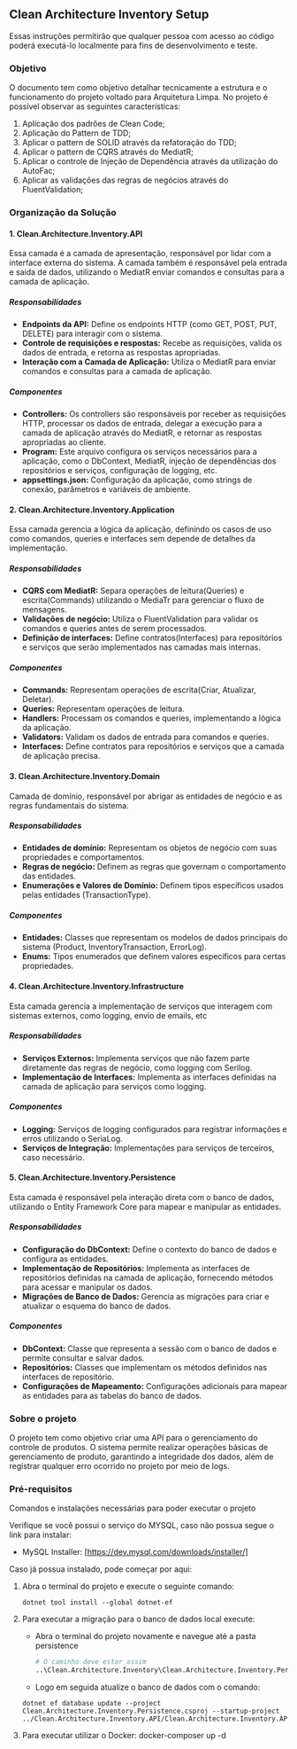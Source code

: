 ## Clean Architecture Inventory Setup
Essas instruções permitirão que qualquer pessoa com acesso ao código poderá executá-lo localmente para fins de desenvolvimento e teste.

### Objetivo
O documento tem como objetivo detalhar tecnicamente a estrutura e o funcionamento do projeto voltado para Arquitetura Limpa. No projeto é possível observar as seguintes características:

1. Aplicação dos padrões de Clean Code;
2. Aplicação do Pattern de TDD;
3. Aplicar o pattern de SOLID através da refatoração do TDD;
4. Aplicar o pattern de CQRS através do MediatR;
5. Aplicar o controle de Injeção de Dependência através da utilização do AutoFac;
6. Aplicar as validações das regras de negócios através do FluentValidation;

### Organização da Solução
#### 1. Clean.Architecture.Inventory.API
Essa camada é a camada de apresentação, responsável por lidar com a interface externa do sistema. A camada também é responsável pela entrada e saída de dados, utilizando o MediatR enviar comandos e consultas para a camada de aplicação.

##### Responsabilidades
* **Endpoints da API:** Define os endpoints HTTP (como GET, POST, PUT, DELETE) para interagir com o sistema.
* **Controle de requisições e respostas:** Recebe as requisições, valida os dados de entrada, e retorna as respostas apropriadas.
* **Interação com a Camada de Aplicação:** Utiliza o MediatR para enviar comandos e consultas para a camada de aplicação.

##### Componentes
* **Controllers:** Os controllers são responsáveis por receber as requisições HTTP, processar os dados de entrada, delegar a execução para a camada de aplicação através do MediatR, e retornar as respostas apropriadas ao cliente.
* **Program:** Este arquivo configura os serviços necessários para a aplicação, como o DbContext, MediatR, injeção de dependências dos repositórios e serviços, configuração de logging, etc.
* **appsettings.json:** Configuração da aplicação, como strings de conexão, parâmetros e variáveis de ambiente.

#### 2. Clean.Architecture.Inventory.Application
Essa camada gerencia a lógica da aplicação, definindo os casos de uso como comandos, queries e interfaces sem depende de detalhes da implementação.

##### Responsabilidades

* **CQRS com MediatR:** Separa operações de leitura(Queries) e escrita(Commands) utilizando o MediaTr para gerenciar o fluxo de mensagens.
* **Validações de negócio:** Utiliza o FluentValidation para validar os comandos e queries antes de serem processados.
* **Definição de interfaces:** Define contratos(Interfaces) para repositórios e serviços que serão implementados nas camadas mais internas.

##### Componentes

* **Commands:** Representam operações de escrita(Criar, Atualizar, Deletar).
* **Queries:** Representam operações de leitura.
* **Handlers:** Processam os comandos e queries, implementando a lógica da aplicação.
* **Validators:** Validam os dados de entrada para comandos e queries.
* **Interfaces:** Define contratos para repositórios e serviços que a camada de aplicação precisa.

#### 3. Clean.Architecture.Inventory.Domain

Camada de domínio, responsável por abrigar as entidades de negócio e as regras fundamentais do sistema.

##### Responsabilidades

* **Entidades de domínio:** Representam os objetos de negócio com suas propriedades e comportamentos.
* **Regras de negócio:** Definem as regras que governam o comportamento das entidades.
* **Enumerações e Valores de Domínio:** Definem tipos específicos usados pelas entidades (TransactionType).

##### Componentes
* **Entidades:** Classes que representam os modelos de dados principais do sistema (Product, InventoryTransaction, ErrorLog).
* **Enums:** Tipos enumerados que definem valores específicos para certas propriedades.

#### 4. Clean.Architecture.Inventory.Infrastructure

Esta camada gerencia a implementação de serviços que interagem com sistemas externos, como logging, envio de emails, etc

##### Responsabilidades
* **Serviços Externos:** Implementa serviços que não fazem parte diretamente das regras de negócio, como logging com Serilog.
* **Implementação de Interfaces:** Implementa as interfaces definidas na camada de aplicação para serviços como logging.

##### Componentes
* **Logging:** Serviços de logging configurados para registrar informações e erros utilizando o SeriaLog.
* **Serviços de Integração:** Implementações para serviços de terceiros, caso necessário.

#### 5. Clean.Architecture.Inventory.Persistence
Esta camada é responsável pela interação direta com o banco de dados, utilizando o Entity Framework Core para mapear e manipular as entidades.

##### Responsabilidades
* **Configuração do DbContext:** Define o contexto do banco de dados e configura as entidades.
* **Implementação de Repositórios:** Implementa as interfaces de repositórios definidas na camada de aplicação, fornecendo métodos para acessar e manipular os dados.
* **Migrações de Banco de Dados:** Gerencia as migrações para criar e atualizar o esquema do banco de dados.

##### Componentes
* **DbContext:** Classe que representa a sessão com o banco de dados e permite consultar e salvar dados.
* **Repositórios:** Classes que implementam os métodos definidos nas interfaces de repositório.
* **Configurações de Mapeamento:** Configurações adicionais para mapear as entidades para as tabelas do banco de dados.

### Sobre o projeto
O projeto tem como objetivo criar uma API para o gerenciamento do controle de produtos. O sistema permite realizar operações básicas de gerenciamento de produto, garantindo a integridade dos dados, além de registrar qualquer erro ocorrido no projeto por meio de logs.

### Pré-requisitos
Comandos e instalações necessárias para poder executar o projeto

Verifique se você possui o serviço do MYSQL, caso não possua segue o link para instalar:
* MySQL Installer: [https://dev.mysql.com/downloads/installer/]

Caso já possua instalado, pode começar por aqui:
1. Abra o terminal do projeto e execute o seguinte comando:
   ```
   dotnet tool install --global dotnet-ef
   ```
2. Para executar a migração para o banco de dados local execute:
   * Abra o terminal do projeto novamente e navegue até a pasta persistence
     ```sh
     # O caminho deve estar assim
     ..\Clean.Architecture.Inventory\Clean.Architecture.Inventory.Persistence
     ```
     
   * Logo em seguida atualize o banco de dados com o comando:
   ```
   dotnet ef database update --project Clean.Architecture.Inventory.Persistence.csproj --startup-project ../Clean.Architecture.Inventory.API/Clean.Architecture.Inventory.API.csproj
   ```
  3. Para executar  utilizar o Docker:
    docker-composer up -d 
     ```
    
